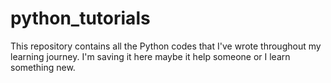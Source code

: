 # python_tutorials
This repository contains all the Python codes that I've wrote throughout my learning journey. I'm saving it here maybe it help someone or I learn something new.

